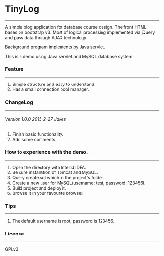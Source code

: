 # TinyLog
---

A simple blog application for database course design. The front HTML bases on bootstrap v3. Most of logical processing implemented via jQuery and pass data through AJAX technology.

Background program implements by Java servlet.

This is a demo using Java servlet and MySQL database system.

### Feature
---

1. Simple structure and easy to understand.
2. Has a small connection pool manager.

### ChangeLog
---

###### Version 1.0.0 2015-2-27 Jakes

1. Finish basic functionality.
2. Add some comments.


### How to experience with the demo.
---

1. Open the directory with IntelliJ IDEA.
2. Be sure installation of Tomcat and MySQL.
3. Query create.sql which in the project's folder.
4. Create a new user for MySQL(username: test, password: 123456).
5. Build project and deploy it.
6. Browse it in your favourite browser.

### Tips
---

1. The default username is root, password is 123456.

### License
---

GPLv3
